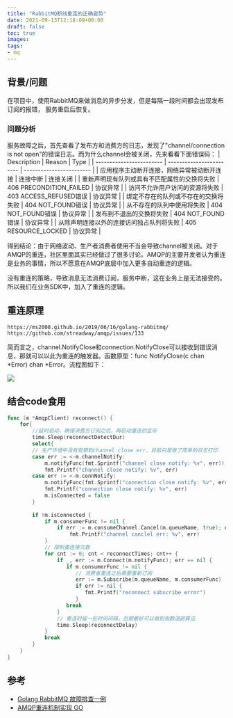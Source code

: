 ```yaml
---
title: "RabbitMQ断线重连的正确姿势"
date: 2021-09-13T12:18:09+08:00
draft: false
toc: true
images:
tags:
- mq
---
```


## 背景/问题
在项目中，使用RabbitMQ来做消息的异步分发，但是每隔一段时间都会出现发布订阅的报错， 服务重启后恢复。

### 问题分析
服务故障之后，首先查看了发布方和消费方的日志，发现了"channel/connection is not open"的错误日志。而为什么channel会被关闭，先来看看下面错误码：
| Description              | Reason                   | Type                     |
| ------------------------ | ------------------------ | ------------------------ |
| 应用程序主动断开连接，网络异常被动断开连接    | 连接中断                     | 连接关闭                     |
| 重新声明现有队列或具有不匹配属性的交换将失败   | 406 PRECONDITION_FAILED | 协议异常                     |
| 访问不允许用户访问的资源将失败          | 403 ACCESS_REFUSED错误    | 协议异常                     |
| 绑定不存在的队列或不存在的交换将失败       | 404 NOT_FOUND错误         | 协议异常                     |
| 从不存在的队列中使用将失败            | 404 NOT_FOUND错误         | 协议异常                     |
| 发布到不退出的交换将失败             | 404 NOT_FOUND错误         | 协议异常                     |
| 从除声明连接以外的连接访问独占队列将失败     | 405 RESOURCE_LOCKED     | 协议异常                     |

得到结论：由于网络波动、生产者消费者使用不当会导致channel被关闭。对于AMQP的重连，社区里面其实已经做过了很多讨论。AMQP的主要开发者认为重连是业务的事情，所以不愿意在AMQP底层中加入更多自动重连的逻辑。

没有重连的策略，导致消息无法消费订阅，服务中断，这在业务上是无法接受的。所以我们在业务SDK中，加入了重连的逻辑。

## 重连原理
```cgo
https://ms2008.github.io/2019/06/16/golang-rabbitmq/ 
https://github.com/streadway/amqp/issues/133
```
简而言之，channel.NotifyClose和connection.NotifyClose可以接收到错误消息，那就可以以此为重连的触发器。函数原型：func NotifyClose(c chan *Error) chan *Error。流程图如下：

![](/img/rabbitmq_reconnect.png)

## 结合code食用

```go
func (m *AmqpClient) reconnect() {
	for{
		//延时启动，确保消费方订阅之后，再启动重连的监听
		time.Sleep(reconnectDetectDur)
		select{
		// 生产环境中没有观察到channel close err，目前只是做了简单的日志打印
		case err := <-m.channelNotify:
		    m.notifyFunc(fmt.Sprintf("channel close notify: %v", err))
		    fmt.Printf("channel close notify: %v", err)
		case err := <-m.connNotify:
		    m.notifyFunc(fmt.Sprintf("connection close notify: %v", err))
            fmt.Printf("connection close notify: %v", err)
            m.isConnected = false
        }
 
        if !m.isConnected {
        	if m.consumerFunc != nil {
        		if err := m.consumeChannel.Cancel(m.queueName, true); err != nil {
        			fmt.Printf("channel canclel err: %v", err)
        	}
        	// 限制重连接次数
            for cnt := 0; cnt < reconnectTimes; cnt++ {
                if _, err := m.Connect(m.notifyFunc); err == nil {
                   if m.consumerFunc != nil {
                      // 消费者重连之后需要重新订阅
                   	  err := m.Subscribe(m.queueName, m.consumerFunc)
                      if err != nil {
                   	     fmt.Printf("reconnect subscribe error")
                      }
                   break   
                }
                // 重连时留一些时间间隔，后期最好可以做到指数退避算法
                time.Sleep(reconnectDelay)
            }
            break
        }
    }        
}
```

## 参考
* [Golang RabbitMQ 故障排查一例](https://ms2008.github.io/2019/06/16/golang-rabbitmq/)
* [AMQP重连机制实现 GO](https://yeqown.xyz/2019/10/10/AMQP%E9%87%8D%E8%BF%9E%E6%9C%BA%E5%88%B6%E5%AE%9E%E7%8E%B0-Go/)



